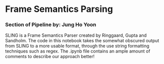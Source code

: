 # Frame Semantics Parsing
### Section of Pipeline by: Jung Ho Yoon

SLING is a Frame Semantics Parser created by Ringgaard, Gupta and Sandholm.
The code in this notebook takes the somewhat obscured output from SLING to a more usable format, through the use string formatting techniques such as regex.
The .ipynb file contains an ample amount of comments to describe our approach better!